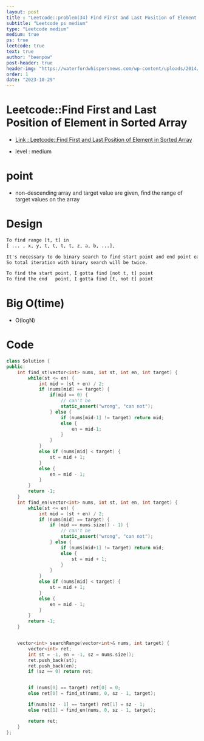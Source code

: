 ```yaml
---
layout: post
title : "Leetcode::problem(34) Find First and Last Position of Element in Sorted Array"
subtitle: "Leetcode ps medium"
type: "Leetcode medium"
medium: true
ps: true
leetcode: true
text: true
author: "beenpow"
post-header: true
header-img: "https://waterfordwhispersnews.com/wp-content/uploads/2014/09/forrest-gump-movie-clip-screenshot-run-forrest-run_large.jpg"
order: 1
date: "2023-10-29"
---
```


# Leetcode::Find First and Last Position of Element in Sorted Array
- [Link : Leetcode::Find First and Last Position of Element in Sorted Array](https://leetcode.com/problems/find-first-and-last-position-of-element-in-sorted-array/description/)

- level : medium

# point
- non-descending array and target value are given, find the range of target values on the array

# Design

```txt
To find range [t, t] in
[ ... , x, y, t, t, t, t, z, a, b, ...],

It's necessary to do binary search to find start point and end point each.
So total iteration with binary search will be twice.

To find the start point, I gotta find [not t, t] point
To find the end   point, I gotta find [t, not t] point
```


# Big O(time)
- O(logN)

# Code

```cpp
class Solution {
public:
    int find_st(vector<int> nums, int st, int en, int target) {
        while(st <= en) {
            int mid = (st + en) / 2;
            if (nums[mid] == target) {
                if(mid == 0) {
                    // can't be
                    static_assert("wrong", "can not");
                } else {
                    if (nums[mid-1] != target) return mid;
                    else {
                        en = mid-1;
                    }
                }
            }
            else if (nums[mid] < target) {
                st = mid + 1;
            }
            else {
                en = mid - 1;
            }
        }
        return -1;
    }
    int find_en(vector<int> nums, int st, int en, int target) {
        while(st <= en) {
            int mid = (st + en) / 2;
            if (nums[mid] == target) {
                if (mid == nums.size() - 1) {
                    // can't be
                    static_assert("wrong", "can not");
                } else {
                    if (nums[mid+1] != target) return mid;
                    else {
                        st = mid + 1;
                    }
                }
            }
            else if (nums[mid] < target) {
                st = mid + 1;
            }
            else {
                en = mid - 1;
            }
        }
        return -1;
    }


    vector<int> searchRange(vector<int>& nums, int target) {
        vector<int> ret;
        int st = -1, en = -1, sz = nums.size();
        ret.push_back(st);
        ret.push_back(en);
        if (sz == 0) return ret;


        if (nums[0] == target) ret[0] = 0;
        else ret[0] = find_st(nums, 0, sz - 1, target);

        if(nums[sz - 1] == target) ret[1] = sz - 1;
        else ret[1] = find_en(nums, 0, sz - 1, target);

        return ret;
    }
};

```

